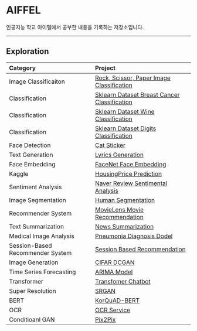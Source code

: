 # AIFFEL

인공지능 학교 아이펠에서 공부한 내용을 기록하는 저장소입니다. 
 
---   

## Exploration
| Category | Project | 
| :-- | :-- | 
| Image Classificaiton | [Rock, Scissor, Paper Image Classification](E1/E1_Rock_Scissor_Paper_Image_Classification.ipynb)|   
| Classification | [Sklearn Dataset Breast Cancer Classification](E2/.ipynb_checkpoints/Breast_Cancer_Classification-checkpoint.ipynb)|
| Classification | [Sklearn Dataset Wine Classification](E2/.ipynb_checkpoints/Wine_Classification-checkpoint.ipynb)|
| Classification | [Sklearn Dataset Digits Classification](E2/.ipynb_checkpoints/Digits_Classification-checkpoint.ipynb)|
| Face Detection | [Cat Sticker](E3/E3_Camera_Sticker.ipynb) |   
| Text Generation | [Lyrics Generation](E4/E4_lyricist.ipynb) |  
| Face Embedding | [FaceNet Face Embedding](E5/E5_Face_Embedding.ipynb) |  
| Kaggle | [HousingPrice Prediction](E6/House%20Price%20Prediction.ipynb) | 
| Sentiment Analysis | [Naver Review Sentimental Analysis](E7/Naver%20Sentiment%20Analysis.ipynb) | 
| Image Segmentation | [Human Segmentation](E8/E8_Human_Segmentation.ipynb) |
| Recommender System | [MovieLens Movie Recommendation](E9/Movielens.ipynb) | 
| Text Summarization | [News Summarization](E10/E10_News_Summary.ipynb) | 
| Medical Image Analysis | [Pneumonia Diagnosis Dodel](E11/E11_Pneumonia_Diagnosis.ipynb) | 
| Session-Based Recommender System | [Session Based Recommendation](E12/E12_Session_Based_Recommendation.ipynb) |   
| Image Generation | [CIFAR DCGAN](E13/E13_CIFAR10_DCGAN.ipynb) | 
| Time Series Forecasting | [ARIMA Model](E14/E14_ARIMA_stock_prediction.ipynb) | 
| Transformer | [Transfomer Chatbot](E15/E15_Transformer_Chatbot.ipynb) | 
| Super Resolution | [SRGAN](E16/E16_SRGAN.ipynb) |
| BERT | [KorQuAD-BERT](E17/E17_BERT_KorQuAD.ipynb)  | 
| OCR | [OCR Service](E18/E18_OCR_models.ipynb) |   
| Conditioanl GAN | [Pix2Pix](E19/E19_Pix2Pix.ipynb) |  
